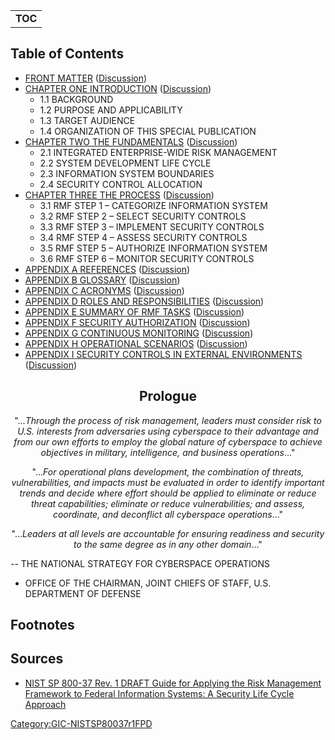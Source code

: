 |             |
| ----------- |
| __TOC__ |

## Table of Contents

  - [FRONT
    MATTER](Industry:Project_Review/NIST_SP_800-37r1_FPD_Front_Matter "wikilink")
    ([Discussion](Talk:Industry:Project_Review/NIST_SP_800-37r1_FPD_Front_Matter "wikilink"))
  - [CHAPTER ONE
    INTRODUCTION](Industry:Project_Review/NIST_SP_800-37r1_FPD_Chapter_1 "wikilink")
    ([Discussion](Talk:Industry:Project_Review/NIST_SP_800-37r1_FPD_Chapter_1 "wikilink"))
      - 1.1 BACKGROUND
      - 1.2 PURPOSE AND APPLICABILITY
      - 1.3 TARGET AUDIENCE
      - 1.4 ORGANIZATION OF THIS SPECIAL PUBLICATION
  - [CHAPTER TWO THE
    FUNDAMENTALS](Industry:Project_Review/NIST_SP_800-37r1_FPD_Chapter_2 "wikilink")
    ([Discussion](Talk:Industry:Project_Review/NIST_SP_800-37r1_FPD_Chapter_2 "wikilink"))
      - 2.1 INTEGRATED ENTERPRISE-WIDE RISK MANAGEMENT
      - 2.2 SYSTEM DEVELOPMENT LIFE CYCLE
      - 2.3 INFORMATION SYSTEM BOUNDARIES
      - 2.4 SECURITY CONTROL ALLOCATION
  - [CHAPTER THREE THE
    PROCESS](Industry:Project_Review/NIST_SP_800-37r1_FPD_Chapter_3 "wikilink")
    ([Discussion](Talk:Industry:Project_Review/NIST_SP_800-37r1_FPD_Chapter_3 "wikilink"))
      - 3.1 RMF STEP 1 – CATEGORIZE INFORMATION SYSTEM
      - 3.2 RMF STEP 2 – SELECT SECURITY CONTROLS
      - 3.3 RMF STEP 3 – IMPLEMENT SECURITY CONTROLS
      - 3.4 RMF STEP 4 – ASSESS SECURITY CONTROLS
      - 3.5 RMF STEP 5 – AUTHORIZE INFORMATION SYSTEM
      - 3.6 RMF STEP 6 – MONITOR SECURITY CONTROLS
  - [APPENDIX A
    REFERENCES](Industry:Project_Review/NIST_SP_800-37r1_FPD_Appendix_A "wikilink")
    ([Discussion](Talk:Industry:Project_Review/NIST_SP_800-37r1_FPD_Appendix_A "wikilink"))
  - [APPENDIX B
    GLOSSARY](Industry:Project_Review/NIST_SP_800-37r1_FPD_Appendix_B "wikilink")
    ([Discussion](Talk:Industry:Project_Review/NIST_SP_800-37r1_FPD_Appendix_B "wikilink"))
  - [APPENDIX C
    ACRONYMS](Industry:Project_Review/NIST_SP_800-37r1_FPD_Appendix_C "wikilink")
    ([Discussion](Talk:Industry:Project_Review/NIST_SP_800-37r1_FPD_Appendix_C "wikilink"))
  - [APPENDIX D ROLES AND
    RESPONSIBILITIES](Industry:Project_Review/NIST_SP_800-37r1_FPD_Appendix_D "wikilink")
    ([Discussion](Talk:Industry:Project_Review/NIST_SP_800-37r1_FPD_Appendix_D "wikilink"))
  - [APPENDIX E SUMMARY OF RMF
    TASKS](Industry:Project_Review/NIST_SP_800-37r1_FPD_Appendix_E "wikilink")
    ([Discussion](Talk:Industry:Project_Review/NIST_SP_800-37r1_FPD_Appendix_E "wikilink"))
  - [APPENDIX F SECURITY
    AUTHORIZATION](Industry:Project_Review/NIST_SP_800-37r1_FPD_Appendix_F "wikilink")
    ([Discussion](Talk:Industry:Project_Review/NIST_SP_800-37r1_FPD_Appendix_F "wikilink"))
  - [APPENDIX G CONTINUOUS
    MONITORING](Industry:Project_Review/NIST_SP_800-37r1_FPD_Appendix_G "wikilink")
    ([Discussion](Talk:Industry:Project_Review/NIST_SP_800-37r1_FPD_Appendix_G "wikilink"))
  - [APPENDIX H OPERATIONAL
    SCENARIOS](Industry:Project_Review/NIST_SP_800-37r1_FPD_Appendix_H "wikilink")
    ([Discussion](Talk:Industry:Project_Review/NIST_SP_800-37r1_FPD_Appendix_H "wikilink"))
  - [APPENDIX I SECURITY CONTROLS IN EXTERNAL
    ENVIRONMENTS](Industry:Project_Review/NIST_SP_800-37r1_FPD_Appendix_I "wikilink")
    ([Discussion](Talk:Industry:Project_Review/NIST_SP_800-37r1_FPD_Appendix_I "wikilink"))

<center>

## Prologue

</center>

<center>

"...*Through the process of risk management, leaders must consider risk
to U.S. interests from adversaries using cyberspace to their advantage
and from our own efforts to employ the global nature of cyberspace to
achieve objectives in military, intelligence, and business
operations*..."

</center>

<center>

"...*For operational plans development, the combination of threats,
vulnerabilities, and impacts must be evaluated in order to identify
important trends and decide where effort should be applied to eliminate
or reduce threat capabilities; eliminate or reduce vulnerabilities; and
assess, coordinate, and deconflict all cyberspace operations*..."

</center>

<center>

"...*Leaders at all levels are accountable for ensuring readiness and
security to the same degree as in any other domain*..."

</center>

\-- THE NATIONAL STRATEGY FOR CYBERSPACE OPERATIONS

  -
    OFFICE OF THE CHAIRMAN, JOINT CHIEFS OF STAFF, U.S. DEPARTMENT OF
    DEFENSE

## Footnotes

<references />

## Sources

  - [NIST SP 800-37 Rev. 1 DRAFT Guide for Applying the Risk Management
    Framework to Federal Information Systems: A Security Life Cycle
    Approach](http://csrc.nist.gov/publications/drafts/800-37-Rev1/SP800-37-rev1-FPD.pdf)

[Category:GIC-NISTSP80037r1FPD](Category:GIC-NISTSP80037r1FPD "wikilink")